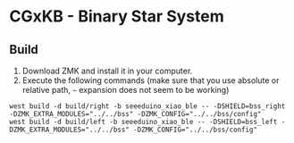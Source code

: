 # CGxKB - Binary Star System

## Build

1. Download ZMK and install it in your computer.
1. Execute the following commands (make sure that you use absolute or relative path, `~` expansion does not seem to be working)

```
west build -d build/right -b seeeduino_xiao_ble -- -DSHIELD=bss_right -DZMK_EXTRA_MODULES="../../bss" -DZMK_CONFIG="../../bss/config"
west build -d build/left -b seeeduino_xiao_ble -- -DSHIELD=bss_left -DZMK_EXTRA_MODULES="../../bss" -DZMK_CONFIG="../../bss/config"
```

